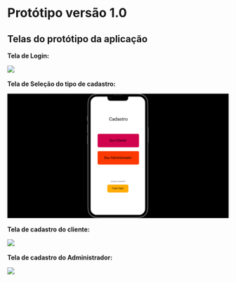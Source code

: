 # Protótipo versão 1.0 

## Telas do protótipo da aplicação

**Tela de Login:**

<img src = "img v1.0/Tela de login.png">

**Tela de Seleção do tipo de cadastro:**

<img src = "img v1.0/Seleção de tipo de cadastro.png">

**Tela de cadastro do cliente:**

<img src = "img v1.0/Cadastro do cliente.png">

**Tela de cadastro do Administrador:**

<img src = "img v1.0/Cadastro do administrador.png">